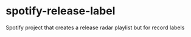# spotify-release-label
Spotify project that creates a release radar playlist but for record labels
